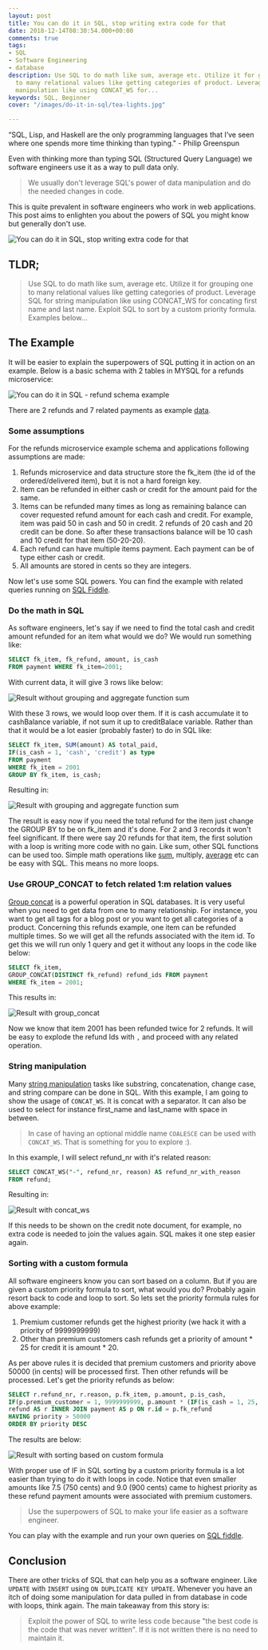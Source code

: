 ```yaml
---
layout: post
title: You can do it in SQL, stop writing extra code for that
date: 2018-12-14T08:30:54.000+00:00
comments: true
tags:
- SQL
- Software Engineering
- database
description: Use SQL to do math like sum, average etc. Utilize it for grouping one
  to many relational values like getting categories of product. Leverage SQL for string
  manipulation like using CONCAT_WS for...
keywords: SQL, Beginner
cover: "/images/do-it-in-sql/tea-lights.jpg"

---
```

“SQL, Lisp, and Haskell are the only programming languages that I’ve seen where one spends more time thinking than typing." - Philip Greenspun

Even with thinking more than typing SQL (Structured Query Language) we software engineers use it as a way to pull data only.

> We usually don't leverage SQL's power of data manipulation and do the needed changes in code.

This is quite prevalent in software engineers who work in web applications. This post aims to enlighten you about the powers of SQL you might know but generally don't use.

<!-- more -->

<img class="center" loading="lazy" src="/images/do-it-in-sql/tea-lights.jpg" title="You can do it in SQL, stop writing extra code for that" alt="You can do it in SQL, stop writing extra code for that">


## TLDR;

> Use SQL to do math like sum, average etc. Utilize it for grouping one to many relational values like getting categories of product. Leverage SQL for string manipulation like using CONCAT_WS for concating first name and last name. Exploit SQL to sort by a custom priority formula. Examples below...

## The Example

It will be easier to explain the superpowers of SQL putting it in action on an example. Below is a basic schema with 2 tables in MYSQL for a refunds microservice:

<img class="center" loading="lazy" src="/images/do-it-in-sql/refund-schema.png" title="You can do it in SQL- refund schema" alt="You can do it in SQL - refund schema example">

There are 2 refunds and 7 related payments as example [data](http://sqlfiddle.com/#!9/b242d/5 "Try the example in sql fiddle").

### Some assumptions

For the refunds microservice example schema and applications following assumptions are made:

1. Refunds microservice and data structure store the fk_item (the id of the ordered/delivered item), but it is not a hard foreign key.
2. Item can be refunded in either cash or credit for the amount paid for the same.
3. Items can be refunded many times as long as remaining balance can cover requested refund amount for each cash and credit. For example, item was paid 50 in cash and 50 in credit. 2 refunds of 20 cash and 20 credit can be done. So after these transactions balance will be 10 cash and 10 credit for that item (50-20-20).
4. Each refund can have multiple items payment. Each payment can be of type either cash or credit.
5. All amounts are stored in cents so they are integers.

Now let's use some SQL powers. You can find the example with related queries running on [SQL Fiddle](http://sqlfiddle.com/#!9/b242d/5).

### Do the math in SQL

As software engineers, let's say if we need to find the total cash and credit amount refunded for an item what would we do? We would run something like:

``` sql
SELECT fk_item, fk_refund, amount, is_cash 
FROM payment WHERE fk_item=2001;
```

With current data, it will give 3 rows like below:

<img class="center" loading="lazy" src="/images/do-it-in-sql/01result-without-group.png" title="Result without grouping and aggregate function sum" alt="Result without grouping and aggregate function sum">

With these 3 rows, we would loop over them. If it is cash accumulate it to cashBalance variable, if not sum it up to creditBalace variable. Rather than that it would be a lot easier (probably faster) to do in SQL like:

``` sql
SELECT fk_item, SUM(amount) AS total_paid, 
IF(is_cash = 1, 'cash', 'credit') as type
FROM payment 
WHERE fk_item = 2001 
GROUP BY fk_item, is_cash;
```

Resulting in:

<img class="center" loading="lazy" src="/images/do-it-in-sql/02result-with-grouping.png" title="Result with grouping and aggregate function sum" alt="Result with grouping and aggregate function sum">

The result is easy now if you need the total refund for the item just change the GROUP BY to be on fk_item and it's done. For 2 and 3 records it won't feel significant. If there were say 20 refunds for that item, the first solution with a loop is writing more code with no gain.  Like sum, other SQL functions can be used too. Simple math operations like [sum](https://www.w3schools.com/sql/func_mysql_sum.asp "Sum in mysql"), multiply, [average](https://www.w3schools.com/sql/func_mysql_avg.asp "Average function in mysql") etc can be easy with SQL. This means no more loops.

### Use GROUP_CONCAT to fetch related 1:m relation values

[Group concat](http://www.mysqltutorial.org/mysql-group_concat/) is a powerful operation in SQL databases. It is very useful when you need to get data from one to many relationship. For instance, you want to get all tags for a blog post or you want to get all categories of a product. Concerning this refunds example, one item can be refunded multiple times. So we will get all the refunds associated with the item id. To get this we will run only 1 query and get it without any loops in the code like below:

``` sql
SELECT fk_item, 
GROUP_CONCAT(DISTINCT fk_refund) refund_ids FROM payment
WHERE fk_item = 2001;
```

This results in:

<img class="center" loading="lazy" src="/images/do-it-in-sql/03result-group-concat.png" title="Result with group_concat" alt="Result with group_concat">

Now we know that item 2001 has been refunded twice for 2 refunds. It will be easy to explode the refund Ids with `,` and proceed with any related operation.

### String manipulation

Many [string manipulation](https://dev.mysql.com/doc/refman/8.0/en/string-functions.html "Mysql string functions") tasks like substring, concatenation, change case, and string compare can be done in SQL. With this example, I am going to show the usage of `CONCAT_WS`. It is concat with a separator. It can also be used to select for instance first_name and last_name with space in between.

> In case of having an optional middle name `COALESCE` can be used with `CONCAT_WS`. That is something for you to explore :).

In this example, I will select refund_nr with it's related reason:

``` sql
SELECT CONCAT_WS("-", refund_nr, reason) AS refund_nr_with_reason
FROM refund;
```

Resulting in:

<img class="center" loading="lazy" src="/images/do-it-in-sql/04result-concat-ws.png" title="Result with concat_ws" alt="Result with concat_ws">

If this needs to be shown on the credit note document, for example, no extra code is needed to join the values again. SQL makes it one step easier again.

### Sorting with a custom formula

All software engineers know you can sort based on a column. But if you are given a custom priority formula to sort, what would you do? Probably again resort back to code and loop to sort. So lets set the priority formula rules for above example:

1. Premium customer refunds get the highest priority (we hack it with a priority of 9999999999)
2. Other than premium customers cash refunds get a priority of amount * 25 for credit it is amount * 20.

As per above rules it is decided that premium customers and priority above 50000 (in cents) will be processed first. Then other refunds will be processed. Let's get the priority refunds as below:

``` sql
SELECT r.refund_nr, r.reason, p.fk_item, p.amount, p.is_cash, 
IF(p.premium_customer = 1, 9999999999, p.amount * (IF(is_cash = 1, 25, 20))) AS priority FROM 
refund AS r INNER JOIN payment AS p ON r.id = p.fk_refund
HAVING priority > 50000
ORDER BY priority DESC
```

The results are below:

<img class="center" loading="lazy" src="/images/do-it-in-sql/05result-priority-formula.png" title="Result with sorting based on custom formula" alt="Result with sorting based on custom formula">

With proper use of IF in SQL sorting by a custom priority formula is a lot easier than trying to do it with loops in code. Notice that even smaller amounts like 7.5 (750 cents) and 9.0 (900 cents) came to highest priority as these refund payment amounts were associated with premium customers.

> Use the superpowers of SQL to make your life easier as a software engineer.

You can play with the example and run your own queries on [SQL fiddle](http://sqlfiddle.com/#!9/b242d/5 "The full example with queries in sql fiddle").

## Conclusion

There are other tricks of SQL that can help you as a software engineer. Like `UPDATE` with `INSERT` using `ON DUPLICATE KEY UPDATE`. Whenever you have an itch of doing some manipulation for data pulled in from database in code with loops, think again. The main takeaway from this story is:

> Exploit the power of SQL to write less code because "the best code is the code that was never written". If it is not written there is no need to maintain it.
